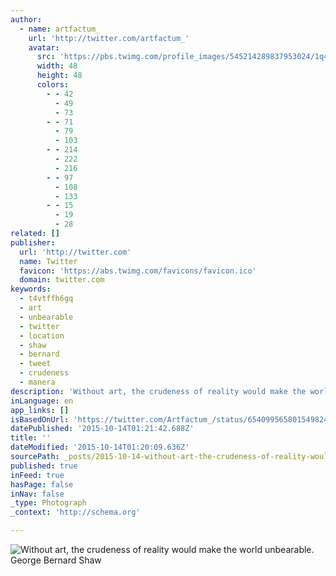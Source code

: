 ```yaml
---
author:
  - name: artfactum_
    url: 'http://twitter.com/artfactum_'
    avatar:
      src: 'https://pbs.twimg.com/profile_images/545214289837953024/1q4UeDm8_normal.jpeg'
      width: 48
      height: 48
      colors:
        - - 42
          - 49
          - 73
        - - 71
          - 79
          - 103
        - - 214
          - 222
          - 216
        - - 97
          - 108
          - 133
        - - 15
          - 19
          - 28
related: []
publisher:
  url: 'http://twitter.com'
  name: Twitter
  favicon: 'https://abs.twimg.com/favicons/favicon.ico'
  domain: twitter.com
keywords:
  - t4vtffh6gq
  - art
  - unbearable
  - twitter
  - location
  - shaw
  - bernard
  - tweet
  - crudeness
  - manera
description: 'Without art, the crudeness of reality would make the world unbearable. George Bernard Shaw'
inLanguage: en
app_links: []
isBasedOnUrl: 'https://twitter.com/Artfactum_/status/654099565801549824'
datePublished: '2015-10-14T01:21:42.688Z'
title: ''
dateModified: '2015-10-14T01:20:09.636Z'
sourcePath: _posts/2015-10-14-without-art-the-crudeness-of-reality-would-make-the-world-u.md
published: true
inFeed: true
hasPage: false
inNav: false
_type: Photograph
_context: 'http://schema.org'

---
```

![Without art&comma; the crudeness of reality would make the world unbearable&period; George Bernard Shaw](https://pbs.twimg.com/media/CRPUFuNWsAMYhtQ.png:large)